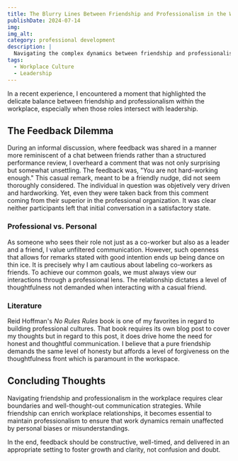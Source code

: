 ```yaml
---
title: The Blurry Lines Between Friendship and Professionalism in the Workplace
publishDate: 2024-07-14
img:
img_alt:
category: professional development
description: |
  Navigating the complex dynamics between friendship and professionalism is a fine line to walk in the workplace.
tags:
  - Workplace Culture
  - Leadership
---
```


In a recent experience, I encountered a moment that highlighted the delicate balance between friendship and professionalism within the workplace, especially when those roles intersect with leadership.

## The Feedback Dilemma

During an informal discussion, where feedback was shared in a manner more reminiscent of a chat between friends rather than a structured performance review, I overheard a comment that was not only surprising but somewhat unsettling. The feedback was, "You are not hard-working enough." This casual remark, meant to be a friendly nudge, did not seem thoroughly considered. The individual in question was objetively very driven and hardworking. Yet, even they were taken back from this comment coming from their superior in the professional organization. It was clear neither participants left that initial conversation in a satisfactory state.

### Professional vs. Personal

As someone who sees their role not just as a co-worker but also as a leader and a friend, I value unfiltered communication. However, such openness that allows for remarks stated with good intention ends up being dance on thin ice. It is precisely why I am cautious about labeling co-workers as friends. To achieve our common goals, we must always view our interactions through a professional lens. The relationship dictates a level of thoughtfulness not demanded when interacting with a casual friend.

### Literature

Reid Hoffman's _No Rules Rules_ book is one of my favorites in regard to building professional cultures. That book requires its own blog post to cover my thoughts but in regard to this post, it does drive home the need for honest and thoughtful communication. I believe that a pure friendship demands the same level of honesty but affords a level of forgiveness on the thoughtfulness front which is paramount in the workspace.

## Concluding Thoughts

Navigating friendship and professionalism in the workplace requires clear boundaries and well-thought-out communication strategies. While friendship can enrich workplace relationships, it becomes essential to maintain professionalism to ensure that work dynamics remain unaffected by personal biases or misunderstandings.

In the end, feedback should be constructive, well-timed, and delivered in an appropriate setting to foster growth and clarity, not confusion and doubt.

